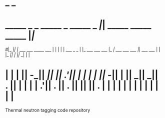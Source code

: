 #                                                                                                                      _                       _
# _____  _                          _    _____            _                     _____                 _              _|_| _____  _____  _____ |_|_ 
#|_   _|| |_  ___  ___  _____  ___ | |  |   | | ___  _ _ | |_  ___  ___  ___   |_   _| ___  ___  ___ |_| ___  ___   | |  |_   _||   | ||_   _|  | |
#  | |  |   || -_||  _||     || .'|| |  | | | || -_|| | ||  _||  _|| . ||   |    | |  | .'|| . || . || ||   || . |  | |    | |  | | | |  | |    | |
Thermal neutron tagging code repository
